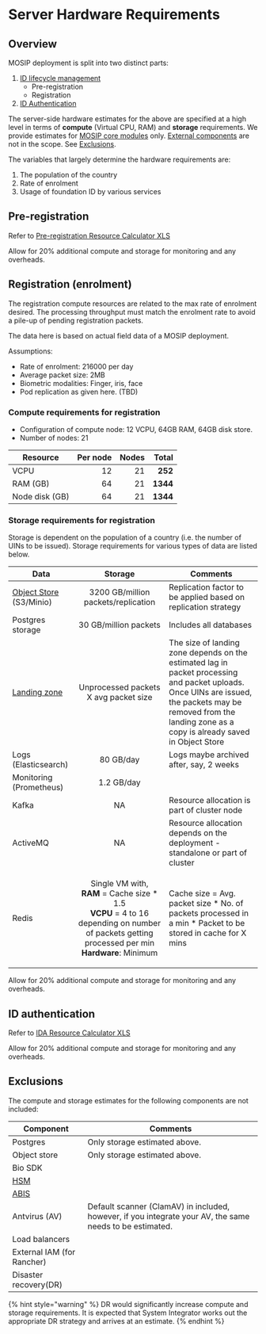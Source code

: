 # Server Hardware Requirements

## Overview

MOSIP deployment is split into two distinct parts:

1. [ID lifecycle management](../../id-lifecycle-management.md)
   * Pre-registration
   * Registration
2. [ID Authentication](../../id-authentication.md)

The server-side hardware estimates for the above are specified at a high level in terms of **compute** (Virtual CPU, RAM) and **storage** requirements. We provide estimates for [MOSIP core modules](https://github.com/mosip/mosip-infra/tree/release-1.2.0/deployment/v3/mosip) only. [External components](https://github.com/mosip/mosip-infra/tree/release-1.2.0/deployment/v3/external) are not in the scope. See [Exclusions](server-hardware-requirements.md#exclusions).

The variables that largely determine the hardware requirements are:

1. The population of the country
2. Rate of enrolment
3. Usage of foundation ID by various services

## Pre-registration

Refer to [Pre-registration Resource Calculator XLS](../../\_files/pre-reg-resource-calculator.xls)

Allow for 20% additional compute and storage for monitoring and any overheads.

## Registration (enrolment)

The registration compute resources are related to the max rate of enrolment desired. The processing throughput must match the enrolment rate to avoid a pile-up of pending registration packets.

The data here is based on actual field data of a MOSIP deployment.

Assumptions:

* Rate of enrolment: 216000 per day
* Average packet size: 2MB
* Biometric modalities: Finger, iris, face
* Pod replication as given here. (TBD)

### Compute requirements for registration

* Configuration of compute node: 12 VCPU, 64GB RAM, 64GB disk store.
* Number of nodes: 21

| Resource       | Per node | Nodes |    Total |
| -------------- | -------: | ----: | -------: |
| VCPU           |       12 |    21 |  **252** |
| RAM (GB)       |       64 |    21 | **1344** |
| Node disk (GB) |       64 |    21 | **1344** |

### Storage requirements for registration

Storage is dependent on the population of a country (i.e. the number of UINs to be issued). Storage requirements for various types of data are listed below.

| Data                                                                                                                                                                     |                                                                                               Storage                                                                                               | Comments                                                                                                                                                                                                         |
| ------------------------------------------------------------------------------------------------------------------------------------------------------------------------ | :-------------------------------------------------------------------------------------------------------------------------------------------------------------------------------------------------: | ---------------------------------------------------------------------------------------------------------------------------------------------------------------------------------------------------------------- |
| [Object Store ](https://github.com/mosip/mosip-infra/tree/1.2.0.1/deployment/v3/external/object-store/minio)(S3/Minio)                                                   |                                                                                 3200 GB/million packets/replication                                                                                 | Replication factor to be applied based on replication strategy                                                                                                                                                   |
| Postgres storage                                                                                                                                                         |                                                                                        30 GB/million packets                                                                                        | Includes all databases                                                                                                                                                                                           |
| [Landing zone](https://github.com/mosip/registration/blob/release-1.2.0/registration-processor/init/registration-processor-packet-receiver-stage/README.md#landing-zone) |                                                                                Unprocessed packets X avg packet size                                                                                | The size of landing zone depends on the estimated lag in packet processing and packet uploads. Once UINs are issued, the packets may be removed from the landing zone as a copy is already saved in Object Store |
| Logs (Elasticsearch)                                                                                                                                                     |                                                                                              80 GB/day                                                                                              | Logs maybe archived after, say, 2 weeks                                                                                                                                                                          |
| Monitoring (Prometheus)                                                                                                                                                  |                                                                                              1.2 GB/day                                                                                             |                                                                                                                                                                                                                  |
| Kafka                                                                                                                                                                    |                                                                                                  NA                                                                                                 | Resource allocation is part of cluster node                                                                                                                                                                      |
| ActiveMQ                                                                                                                                                                 |                                                                                                  NA                                                                                                 | Resource allocation depends on the deployment - standalone or part of cluster                                                                                                                                    |
| Redis                                                                                                                                                                    | <p>Single VM with,<br><strong>RAM</strong> = Cache size * 1.5<br><strong>VCPU</strong> = 4 to 16 depending on number of packets getting processed per min<br><strong>Hardware</strong>: Minimum</p> | Cache size = Avg. packet size \* No. of packets processed in a min \* Packet to be stored in cache for X mins                                                                                                    |

Allow for 20% additional compute and storage for monitoring and any overheads.

## ID authentication

Refer to [IDA Resource Calculator XLS](../../\_files/ida-resource-calculator.xlsx)

Allow for 20% additional compute and storage for monitoring and any overheads.

## Exclusions

The compute and storage estimates for the following components are not included:

| Component                  | Comments                                                                                                 |
| -------------------------- | -------------------------------------------------------------------------------------------------------- |
| Postgres                   | Only storage estimated above.                                                                            |
| Object store               | Only storage estimated above.                                                                            |
| Bio SDK                    |                                                                                                          |
| [HSM](../../hsm.md)        |                                                                                                          |
| [ABIS](../../abis.md)      |                                                                                                          |
| Antvirus (AV)              | Default scanner (ClamAV) in included, however, if you integrate your AV, the same needs to be estimated. |
| Load balancers             |                                                                                                          |
| External IAM (for Rancher) |                                                                                                          |
| Disaster recovery(DR)      |                                                                                                          |

{% hint style="warning" %}
DR would significantly increase compute and storage requirements. It is expected that System Integrator works out the appropriate DR strategy and arrives at an estimate.
{% endhint %}
